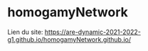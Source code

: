 # homogamyNetwork
Lien du site: https://are-dynamic-2021-2022-g1.github.io/homogamyNetwork.github.io/
